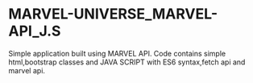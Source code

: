 # MARVEL-UNIVERSE_MARVEL-API_J.S
Simple application built using MARVEL API.
Code contains simple html,bootstrap classes and JAVA SCRIPT with ES6 syntax,fetch api and marvel api.
